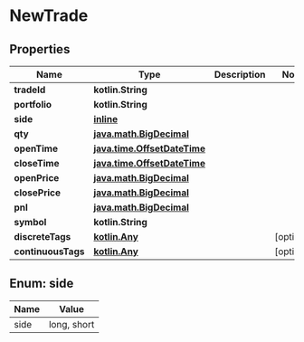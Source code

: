 
# NewTrade

## Properties
Name | Type | Description | Notes
------------ | ------------- | ------------- | -------------
**tradeId** | **kotlin.String** |  | 
**portfolio** | **kotlin.String** |  | 
**side** | [**inline**](#SideEnum) |  | 
**qty** | [**java.math.BigDecimal**](java.math.BigDecimal.md) |  | 
**openTime** | [**java.time.OffsetDateTime**](java.time.OffsetDateTime.md) |  | 
**closeTime** | [**java.time.OffsetDateTime**](java.time.OffsetDateTime.md) |  | 
**openPrice** | [**java.math.BigDecimal**](java.math.BigDecimal.md) |  | 
**closePrice** | [**java.math.BigDecimal**](java.math.BigDecimal.md) |  | 
**pnl** | [**java.math.BigDecimal**](java.math.BigDecimal.md) |  | 
**symbol** | **kotlin.String** |  | 
**discreteTags** | [**kotlin.Any**](.md) |  |  [optional]
**continuousTags** | [**kotlin.Any**](.md) |  |  [optional]


<a name="SideEnum"></a>
## Enum: side
Name | Value
---- | -----
side | long, short



